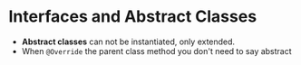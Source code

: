 # Interfaces and Abstract Classes


- **Abstract classes** can not be instantiated, only extended.
- When `@Override` the parent class method you don't need to say abstract